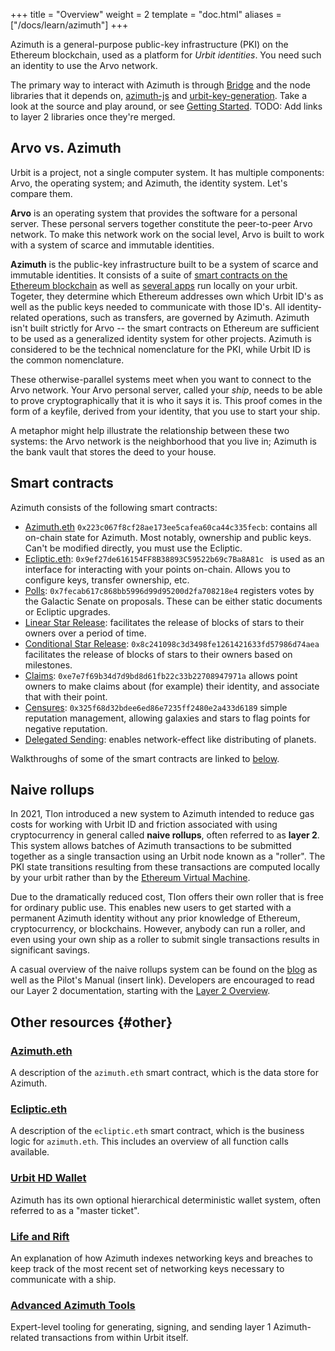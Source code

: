 +++
title = "Overview"
weight = 2
template = "doc.html"
aliases = ["/docs/learn/azimuth"]
+++

Azimuth is a general-purpose public-key infrastructure (PKI) on the Ethereum
blockchain, used as a platform for _Urbit identities_. You need such an identity
to use the Arvo network.

The primary way to interact with Azimuth is through
[Bridge](https://github.com/urbit/bridge) and the node libraries that it depends
on, [azimuth-js](https://github.com/urbit/azimuth-js) and
[urbit-key-generation](https://github.com/urbit/urbit-key-generation). Take a
look at the source and play around, or see [Getting Started](/getting-started/).
TODO: Add links to layer 2 libraries once they're merged.

## Arvo vs. Azimuth

Urbit is a project, not a single computer system. It has multiple components:
Arvo, the operating system; and Azimuth, the identity system. Let's compare
them.

**Arvo** is an operating system that provides the software for a personal
server. These personal servers together constitute the peer-to-peer Arvo
network. To make this network work on the social level, Arvo is built to work
with a system of scarce and immutable identities.

**Azimuth** is the public-key infrastructure built to be a system of scarce and
immutable identities. It consists of a suite of [smart contracts on the Ethereum
blockchain](https://github.com/urbit/azimuth) as well as [several
apps](/docs/azimuth/l2/l2-flow) run locally on your urbit. Togeter, they determine
which Ethereum addresses own which Urbit ID's as well as the public keys needed
to communicate with those ID's. All identity-related operations, such as
transfers, are governed by Azimuth. Azimuth isn't built strictly for Arvo -- the
smart contracts on Ethereum are sufficient to be used as a generalized identity
system for other projects. Azimuth is considered to be the technical
nomenclature for the PKI, while Urbit ID is the common nomenclature.

These otherwise-parallel systems meet when you want to connect to the Arvo
network. Your Arvo personal server, called your _ship_, needs to be able to
prove cryptographically that it is who it says it is. This proof comes in the
form of a keyfile, derived from your identity, that you use to start your ship.

A metaphor might help illustrate the relationship between these two systems: the
Arvo network is the neighborhood that you live in; Azimuth is the bank vault
that stores the deed to your house.

## Smart contracts

Azimuth consists of the following smart contracts:

 - [Azimuth.eth](https://etherscan.io/address/azimuth.eth)
   `0x223c067f8cf28ae173ee5cafea60ca44c335fecb`: contains all on-chain state for
   Azimuth. Most notably, ownership and public keys. Can't be modified directly,
   you must use the Ecliptic.
 - [Ecliptic.eth](https://etherscan.io/address/ecliptic.eth):
   `0x9ef27de616154FF8B38893C59522b69c7Ba8A81c ` is used as an interface for
   interacting with your points on-chain. Allows you to configure keys, transfer
   ownership, etc.
 - [Polls](https://etherscan.io/address/0x7fecab617c868bb5996d99d95200d2fa708218e4):
   `0x7fecab617c868bb5996d99d95200d2fa708218e4` registers votes by the Galactic
   Senate on proposals. These can be either static documents or Ecliptic
   upgrades.
 - [Linear Star
   Release](https://etherscan.io/address/0x86cd9cd0992f04231751e3761de45cecea5d1801):
   facilitates the release of blocks of stars to their owners over a period of
   time.
 - [Conditional Star
   Release](https://etherscan.io/address/0x8c241098c3d3498fe1261421633fd57986d74aea):
   `0x8c241098c3d3498fe1261421633fd57986d74aea` facilitates the release of
   blocks of stars to their owners based on milestones.
 - [Claims](https://etherscan.io/address/0xe7e7f69b34d7d9bd8d61fb22c33b22708947971a):
   `0xe7e7f69b34d7d9bd8d61fb22c33b22708947971a` allows point owners to make
   claims about (for example) their identity, and associate that with their
   point.
 - [Censures](https://etherscan.io/address/0x325f68d32bdee6ed86e7235ff2480e2a433d6189):
   `0x325f68d32bdee6ed86e7235ff2480e2a433d6189` simple reputation management,
   allowing galaxies and stars to flag points for negative reputation.
 - [Delegated
   Sending](https://etherscan.io/address/0xf6b461fe1ad4bd2ce25b23fe0aff2ac19b3dfa76):
   enables network-effect like distributing of planets.
   
 Walkthroughs of some of the smart contracts are linked to [below](#other).

## Naive rollups

In 2021, Tlon introduced a new system to Azimuth intended to reduce gas costs
for working with Urbit ID and friction associated with using cryptocurrency in
general called **naive rollups**, often referred to as **layer 2**. This system
allows batches of Azimuth transactions to be submitted together as a single
transaction using an Urbit node known as a "roller". The PKI state transitions
resulting from these transactions are computed locally by your urbit rather than
by the [Ethereum Virtual Machine](https://ethereum.org/en/developers/docs/evm/).

Due to the dramatically reduced cost, Tlon offers their own roller that is free
for ordinary public use. This enables new users to get started with a permanent
Azimuth identity without any prior knowledge of Ethereum, cryptocurrency, or
blockchains. However, anybody can run a roller, and even using your own ship as
a roller to submit single transactions results in significant savings.

A casual overview of the naive rollups system can be found on the
[blog](/blog/rollups) as well as the Pilot's Manual (insert link). Developers
are encouraged to read our Layer 2 documentation, starting with the [Layer 2
Overview](/docs/azimuth/l2/layer2).

## Other resources {#other}

### [Azimuth.eth](/docs/azimuth/azimuth-eth)

A description of the `azimuth.eth` smart contract, which is the data store for
Azimuth.

### [Ecliptic.eth](/docs/azimuth/ecliptic)

A description of the `ecliptic.eth` smart contract, which is the business logic
for `azimuth.eth`. This includes an overview of all function calls available.

### [Urbit HD Wallet](/docs/azimuth/hd-wallet)

Azimuth has its own optional hierarchical deterministic wallet system, often
referred to as a "master ticket".

### [Life and Rift](/docs/azimuth/azimuth)

An explanation of how Azimuth indexes networking keys and breaches to keep track
of the most recent set of networking keys necessary to communicate with a ship.

### [Advanced Azimuth Tools](/docs/azimuth/advanced-azimuth-tools)

Expert-level tooling for generating, signing, and sending layer 1 Azimuth-related
transactions from within Urbit itself.

